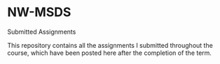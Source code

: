 # NW-MSDS
Submitted Assignments


This repository contains all the assignments I submitted throughout the course, which have been posted here after the completion of the term.
